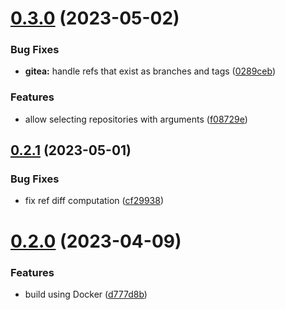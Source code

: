 # [0.3.0](https://github.com/vtavernier/gitr-backup/compare/v0.2.1...v0.3.0) (2023-05-02)


### Bug Fixes

* **gitea:** handle refs that exist as branches and tags ([0289ceb](https://github.com/vtavernier/gitr-backup/commit/0289cebcc58a712f74796cc223daa6e683e1a952))


### Features

* allow selecting repositories with arguments ([f08729e](https://github.com/vtavernier/gitr-backup/commit/f08729e974b053414bd1f99a133ff83f1a758fa6))

## [0.2.1](https://github.com/vtavernier/gitr-backup/compare/v0.2.0...v0.2.1) (2023-05-01)


### Bug Fixes

* fix ref diff computation ([cf29938](https://github.com/vtavernier/gitr-backup/commit/cf2993843cb19e0b9aca42d5d01a5ed83cb51da4))

# [0.2.0](https://github.com/vtavernier/gitr-backup/compare/v0.1.0...v0.2.0) (2023-04-09)


### Features

* build using Docker ([d777d8b](https://github.com/vtavernier/gitr-backup/commit/d777d8bed330f17cbd11fa270240c3b05b537109))

